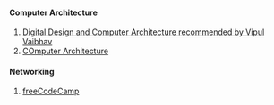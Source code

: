 #### Computer Architecture

1. [Digital Design and Computer Architecture recommended by Vipul Vaibhav](https://www.youtube.com/playlist?list=PL5Q2soXY2Zi-EImKxYYY1SZuGiOAOBKaf)
2. [COmputer Architecture](https://www.youtube.com/playlist?list=PL5Q2soXY2Zi-LfDdGgWyLcTSqzm6a26wD)

#### Networking

1. [freeCodeCamp](https://www.youtube.com/watch?v=qiQR5rTSshw)
